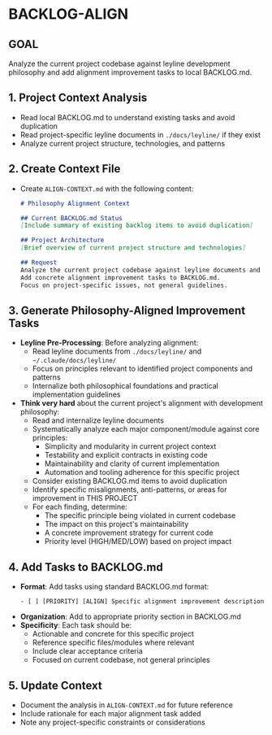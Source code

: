 # BACKLOG-ALIGN

## GOAL
Analyze the current project codebase against leyline development philosophy and add alignment improvement tasks to local BACKLOG.md.

## 1. Project Context Analysis
- Read local BACKLOG.md to understand existing tasks and avoid duplication
- Read project-specific leyline documents in `./docs/leyline/` if they exist
- Analyze current project structure, technologies, and patterns

## 2. Create Context File
- Create `ALIGN-CONTEXT.md` with the following content:
  ```markdown
  # Philosophy Alignment Context

  ## Current BACKLOG.md Status
  [Include summary of existing backlog items to avoid duplication]

  ## Project Architecture
  [Brief overview of current project structure and technologies]

  ## Request
  Analyze the current project codebase against leyline documents and our development philosophy.
  Add concrete alignment improvement tasks to BACKLOG.md.
  Focus on project-specific issues, not general guidelines.
  ```

## 3. Generate Philosophy-Aligned Improvement Tasks
- **Leyline Pre-Processing**: Before analyzing alignment:
  - Read leyline documents from `./docs/leyline/` and `~/.claude/docs/leyline/`
  - Focus on principles relevant to identified project components and patterns
  - Internalize both philosophical foundations and practical implementation guidelines
- **Think very hard** about the current project's alignment with development philosophy:
  - Read and internalize leyline documents
  - Systematically analyze each major component/module against core principles:
    * Simplicity and modularity in current project context
    * Testability and explicit contracts in existing code
    * Maintainability and clarity of current implementation
    * Automation and tooling adherence for this specific project
  - Consider existing BACKLOG.md items to avoid duplication
  - Identify specific misalignments, anti-patterns, or areas for improvement in THIS PROJECT
  - For each finding, determine:
    * The specific principle being violated in current codebase
    * The impact on this project's maintainability
    * A concrete improvement strategy for current code
    * Priority level (HIGH/MED/LOW) based on project impact

## 4. Add Tasks to BACKLOG.md
- **Format**: Add tasks using standard BACKLOG.md format:
  ```
  - [ ] [PRIORITY] [ALIGN] Specific alignment improvement description
  ```
- **Organization**: Add to appropriate priority section in BACKLOG.md
- **Specificity**: Each task should be:
  - Actionable and concrete for this specific project
  - Reference specific files/modules where relevant
  - Include clear acceptance criteria
  - Focused on current codebase, not general principles

## 5. Update Context
- Document the analysis in `ALIGN-CONTEXT.md` for future reference
- Include rationale for each major alignment task added
- Note any project-specific constraints or considerations

